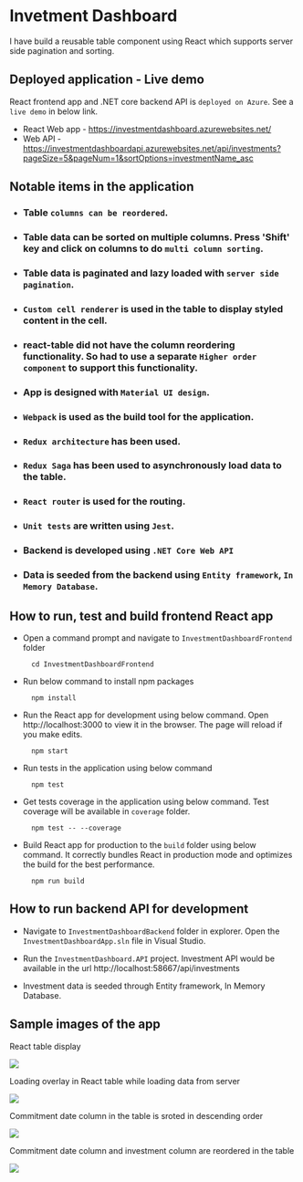 # Invetment Dashboard

I have build a reusable table component using React which supports server side pagination and sorting. 

## Deployed application - Live demo

React frontend app and .NET core backend API is `deployed on Azure`. See a `live demo` in below link.
* React Web app - https://investmentdashboard.azurewebsites.net/
* Web API - https://investmentdashboardapi.azurewebsites.net/api/investments?pageSize=5&pageNum=1&sortOptions=investmentName_asc

## Notable items in the application

* ### Table `columns can be reordered`.
* ### Table data can be sorted on multiple columns. Press 'Shift' key and click on columns to do `multi column sorting`.
* ### Table data is paginated and lazy loaded with `server side pagination`.
* ### `Custom cell renderer` is used in the table to display styled content in the cell.
* ### react-table did not have the column reordering functionality. So had to use a separate `Higher order component` to support this functionality.
* ### App is designed with `Material UI design`.
* ### `Webpack` is used as the build tool for the application.
* ### `Redux architecture` has been used.
* ### `Redux Saga` has been used to asynchronously load data to the table.
* ### `React router` is used for the routing.
* ### `Unit tests` are written using `Jest`.
* ### Backend is developed using `.NET Core Web API`
* ### Data is seeded from the backend using `Entity framework`, `In Memory Database`.

## How to run, test and build frontend React app

* Open a command prompt and navigate to `InvestmentDashboardFrontend` folder
    
        cd InvestmentDashboardFrontend

* Run below command to install npm packages
    
        npm install

* Run the React app for development using below command. Open http://localhost:3000 to view it in the browser. The page will reload if you make edits.
        
        npm start

* Run tests in the application using below command
        
        npm test

* Get tests coverage in the application using below command. Test coverage will be available in `coverage` folder.
        
        npm test -- --coverage

* Build React app for production  to the `build` folder using below command. It correctly bundles React in production mode and optimizes the build for the best performance. 
        
        npm run build

## How to run backend API for development

* Navigate to `InvestmentDashboardBackend` folder in explorer. Open the `InvestmentDashboardApp.sln` file in Visual Studio.

* Run the `InvestmentDashboard.API` project. Investment API would be available in the url http://localhost:58667/api/investments

* Investment data is seeded through Entity framework, In Memory Database.

## Sample images of the app

React table display

![](https://i.ibb.co/HYwgpMR/Investments-Table.png)

Loading overlay in React table while loading data from server

![](https://i.ibb.co/3YXNcG6/Loading-screen-while-loading-from-server.png)

Commitment date column in the table is sroted in descending order

![](https://i.ibb.co/ZxMVn12/Sorted-descending-from-commitment-date.png)

Commitment date column and investment column are reordered in the table

![](https://i.ibb.co/Lt6Xy7t/Commitment-Date-and-Investment-columns-reordered.png)